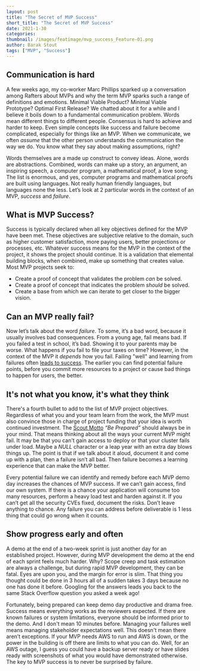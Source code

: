 ```yaml
---
layout: post
title: "The Secret of MVP Success"
short_title: "The Secret of MVP Success"
date: 2021-1-30
categories:
thumbnail: /images/featimage/mvp_success_Feature-01.png
author: Barak Stout
tags: ["MVP", "Success"]
---
```


## Communication is hard

A few weeks ago, my co-worker Marc Phillips sparked up a conversation among Rafters about MVPs and why the term MVP sparks such a range of definitions and emotions. Minimal Viable Product? Minimal Viable Prototype? Optimal First Release? We chatted about it for a while and I believe it boils down to a fundamental communication problem. Words mean different things to different people. Consensus is hard to achieve and harder to keep. Even simple concepts like success and failure become complicated, especially for things like an MVP. When we communicate, we often _assume_ that the other person understands the communication the way we do. You know what they say about making assumptions, right?

Words themselves are a made up construct to convey ideas. Alone, words are abstractions. Combined, words can make up a story, an argument, an inspiring speech, a computer program, a mathematical proof, a love song; The list is enormous, and yes, computer programs and mathematical proofs are built using languages. Not really human friendly languages, but languages none the less. Let’s look at 2 particular words in the context of an MVP, _success_ and _failure_.

## What is MVP Success?

Success is typically declared when all key objectives defined for the MVP have been met. These objectives are subjective relative to the domain, such as higher customer satisfaction, more paying users, better projections or processes, etc. Whatever success means for the MVP in the context of the project, it shows the project should continue. It is a validation that elemental building blocks, when combined, make up something that creates value. Most MVP projects seek to:

- Create a proof of concept that validates the problem _can_ be solved.
- Create a proof of concept that indicates the problem _should_ be solved.
- Create a base from which we can iterate to get closer to the bigger vision.

## Can an MVP really fail?

Now let’s talk about the word _failure_. To some, it’s a bad word, because it usually involves bad consequences. From a young age, fail means bad. If you failed a test in school, it’s bad. Showing it to your parents may be worse. What happens if you fail to file your taxes on time? However, in the context of the MVP it _depends_ how you fail. Failing "well" and learning from failures often [leads to success](https://www.youtube.com/watch?v=MLtw31CGTHc&t=1s). The earlier you can find potential failure points, before you commit more resources to a project or cause bad things to happen for users, the better.

## It's not what you know, it's what they think

There's a fourth bullet to add to the list of MVP project objectives. Regardless of what you and your team learn from the work, the MVP must also convince those in charge of project funding that your idea is worth continued investment. The [Scout Motto](https://en.wikipedia.org/wiki/Scout_Motto) _“Be Prepared”_ should always be in your mind. That means thinking about all the ways your current MVP might fail. It may be that you can't gain access to deploy or that your cluster fails under load. Maybe a _NULL_ character or a leap year with an extra day blows things up. The point is that if we talk about it aloud, document it and come up with a plan, then a failure isn’t all bad. Then failure becomes a learning experience that can make the MVP better.

Every potential failure we can identify and remedy before each MVP demo day increases the chances of MVP success. If we can’t gain access, find our own system. If there is a chance your application will consume too many resources, perform a heavy load test and harden against it. If you can’t get all the security CVEs fixed, document the risks. Don’t leave anything to chance. Any failure you can address before deliverable is 1 less thing that could go wrong when it counts.

## Show progress early and often

A demo at the end of a two-week sprint is just another day for an established project. However, during MVP development the demo at the end of each sprint feels much harder. Why? Scope creep and task estimation are always a challenge, but during rapid MVP development, they can be fatal. Eyes are upon you, and the margin for error is slim. That thing you thought could be done in 3 hours all of a sudden takes 3 days because no one has done it before. Googling for the answers leads you back to the same Stack Overflow question you asked a week ago!

Fortunately, being prepared can keep demo day productive and drama free. Success means everything works as the reviewers expected. If there are known failures or system limitations, everyone should be informed prior to the demo. And I don't mean 10 minutes before. Managing your failures well means managing stakeholder expectations well. This doesn't mean there aren’t exceptions. If your MVP needs AWS to run and AWS is down, or the power in the building is off there are limits to what you can do. Well, for an AWS outage, I guess you could have a backup server ready or have slides ready with screenshots of what you would have demonstrated otherwise. The key to MVP success is to never be surprised by failure.
